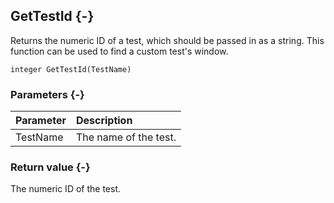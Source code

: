 ## GetTestId {-}

Returns the numeric ID of a test, which should be passed in as a string. This function can be used to find a custom test's window.

```{sql}
integer GetTestId(TestName)
```

### Parameters {-}

Parameter | Description
| :-- | :-- |
TestName | The name of the test.

### Return value {-}

The numeric ID of the test.